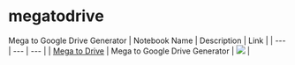 # megatodrive
Mega to Google Drive Generator
| Notebook Name | Description | Link |
| --- | --- | --- |
| [Mega to Drive]([https://colab.research.google.com/github/ibnmrs/megatodrive_2/blob/main/megatodrive.ipynb]) | Mega to Google Drive Generator | [![](https://img.shields.io/static/v1?message=Open%20in%20Colab&logo=googlecolab&labelColor=5c5c5c&color=0f80c1&label=%20&style=flat)](https://colab.research.google.com/github/sevunk/megatodrive/blob/main/megatodrive.ipynb) |
